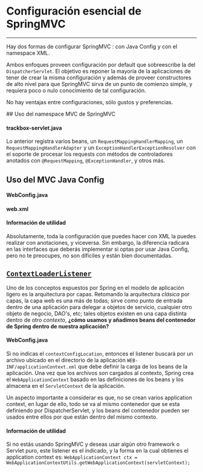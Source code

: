 # Configuración esencial de SpringMVC

------

Hay dos formas de configurar SpringMVC : con Java Config y con el namespace XML.

Ambos enfoques proveen configuración por default que sobreescribe la del `DispatcherServlet`. El objetivo es reponer la mayoría de la aplicaciones de tener de crear la misma configuración y además de proveer constructores de alto nivel para que SpringMVC sirva de un punto de comienzo simple, y requiera poco o nulo conocimiento de tal configuración.

No hay ventajas entre configuraciones, sólo gustos y preferencias.

## Uso del namespace MVC de SpringMVC

<div class="row">
  <div class="col-md-12">
    <h4><i class="icon-code"></i> trackbox-servlet.java</h4>
    <script type="syntaxhighlighter" class="brush: java; highlight:[7];"><![CDATA[
<?xml version="1.0" encoding="UTF-8"?>
<beans xmlns="http://www.springframework.org/schema/beans"
  xmlns:xsi="http://www.w3.org/2001/XMLSchema-instance" xmlns:mvc="http://www.springframework.org/schema/mvc"
  xsi:schemaLocation="http://www.springframework.org/schema/mvc http://www.springframework.org/schema/mvc/spring-mvc-4.0.xsd
    http://www.springframework.org/schema/beans http://www.springframework.org/schema/beans/spring-beans.xsd">

  <mvc:annotation-driven />

  <mvc:view-controller path="/" view-name="home" />

  <mvc:resources location="/libs/" mapping="/static/**" />

  <bean id="jspViewResolver"
    class="org.springframework.web.servlet.view.InternalResourceViewResolver">
    <property name="viewClass"
      value="org.springframework.web.servlet.view.JstlView" />
    <property name="prefix" value="/WEB-INF/jsp/" />
    <property name="suffix" value=".jsp" />
  </bean>

</beans>
    ]]></script>
  </div>
</div>

Lo anterior registra varios beans, un `RequestMappingHandlerMapping`, un `RequestMappingHandlerAdapter` y un `ExceptionHandlerExceptionResolver` con el soporte de procesar los requests con métodos de controladores anotados con `@RequestMapping`, `@ExceptionHandler`, y otros más.

## Uso del MVC Java Config

<div class="row">
  <div class="col-md-6">
    <h4><i class="icon-code"></i> WebConfig.java</h4>
    <script type="syntaxhighlighter" class="brush: java; highlight:[14,15];"><![CDATA[
package com.makingdevs.practica1;

import org.springframework.context.annotation.Bean;
import org.springframework.context.annotation.Configuration;
import org.springframework.web.servlet.ViewResolver;
import org.springframework.web.servlet.config.annotation.EnableWebMvc;
import org.springframework.web.servlet.config.annotation.ResourceHandlerRegistry;
import org.springframework.web.servlet.config.annotation.ViewControllerRegistry;
import org.springframework.web.servlet.config.annotation.WebMvcConfigurerAdapter;
import org.springframework.web.servlet.view.InternalResourceViewResolver;
import org.springframework.web.servlet.view.JstlView;

@Configuration
@EnableWebMvc
public class WebConfig extends WebMvcConfigurerAdapter {

    @Override
    public void addResourceHandlers(ResourceHandlerRegistry registry) {
        registry.addResourceHandler("/static/**").addResourceLocations("/libs/");
    }
    
    @Override
    public void addViewControllers(ViewControllerRegistry registry) {
        registry.addViewController("/").setViewName("home");
    }
    
    @Bean
    public ViewResolver viewResolver(){
      InternalResourceViewResolver resolver = new InternalResourceViewResolver();
      resolver.setViewClass(JstlView.class);
      resolver.setPrefix("/WEB-INF/jsp/");
      resolver.setSuffix(".jsp");
      return resolver;
    }

}
    ]]></script>
  </div>
  <div class="col-md-6">
    <h4><i class="icon-code"></i> web.xml</h4>
    <script type="syntaxhighlighter" class="brush: xml;"><![CDATA[
<web-app xmlns="http://java.sun.com/xml/ns/javaee" xmlns:xsi="http://www.w3.org/2001/XMLSchema-instance"
  xsi:schemaLocation="http://java.sun.com/xml/ns/javaee http://java.sun.com/xml/ns/javaee/web-app_3_0.xsd"
  version="3.0">

  <servlet>
    <servlet-name>trackbox</servlet-name>
    <servlet-class>org.springframework.web.servlet.DispatcherServlet</servlet-class>
    <load-on-startup>1</load-on-startup>
    <init-param>
      <param-name>contextClass</param-name>
      <param-value>org.springframework.web.context.support.AnnotationConfigWebApplicationContext</param-value>
    </init-param>
    <init-param>
      <param-name>contextConfigLocation</param-name>
      <param-value>com.makingdevs.practica1.WebConfig</param-value>
    </init-param>

  </servlet>

  <servlet-mapping>
    <servlet-name>trackbox</servlet-name>
    <url-pattern>/</url-pattern>
  </servlet-mapping>

  <!-- Deshabilita en el contenedor de Servlet el manejo de archivo de bienvenida. 
    Necesario para la compatibilidad con Servlet 3.0 y Tomcat 7.0 -->
  <welcome-file-list>
    <welcome-file></welcome-file>
  </welcome-file-list>

</web-app>
    ]]></script>
  </div>
</div>

<div class="bs-callout bs-callout-info">
<h4><i class="icon-coffee"></i> Información de utilidad</h4>
  <p>
    Absolutamente, toda la configuración que puedes hacer con XML la puedes realizar con anotaciones, y viceversa. Sin embargo, la diferencia radicara en las interfaces que deberás implementar si optas por usar Java Config, pero no te preocupes, no son díficiles y están bien documentadas.
  </p>
</div>

## [`ContextLoaderListener`](http://docs.spring.io/spring/docs/current/javadoc-api/org/springframework/web/context/ContextLoaderListener.html)

Uno de los conceptos expuestos por Spring en el modelo de aplicación ligero es la arquitectura por capas. Retomando la arquitectura _clásica_ por capas, la capa web es una más de todas; sirve como punto de entrada dentro de una aplicación para delegar a objetos de servicio, cualquier otro objeto de negocio, DAO's, etc; tales objetos existen en una capa distinta dentro de otro _contexto_, **¿cómo usamos y añadimos beans del contenedor de Spring dentro de nuestra aplicación?**

<div class="row">
  <div class="col-md-12">
    <h4><i class="icon-code"></i> WebConfig.java</h4>
    <script type="syntaxhighlighter" class="brush: xml;"><![CDATA[
  <listener>
    <listener-class>org.springframework.web.context.ContextLoaderListener</listener-class>
  </listener>

  <context-param>
    <param-name>contextConfigLocation</param-name>
    <param-value>classpath:/**AppCtx.xml</param-value>
  </context-param>
  ]]></script>
  </div>
</div>

Si no indicas el `contextConfigLocation`, entonces el listener buscará por un archivo ubicado en el directorio de la aplicación `WEB-INF/applicationContext.xml` que debe definir la carga de los beans de la aplicación. Una vez que los archivos son cargados al contexto, Spring crea el `WebApplicationContext` basado en las definiciones de los beans y los almacena en el `ServletContext` de la aplicación. 

Un aspecto importante a considerar es que, no se crean varios application context, en lugar de ello, todo se va al mismo contenedor que se esta definiendo por DispatcherServlet, y los beans del contenedor pueden ser usados entre ellos por que están dentro del mismo contexto.

<div class="bs-callout bs-callout-info">
<h4><i class="icon-coffee"></i> Información de utilidad</h4>
  <p>
    Si no estás usando SpringMVC y deseas usar algún otro framework o Servlet puro, este listener es el indicado, y la forma en la cual obtienes el application context es: <code>WebApplicationContext ctx = WebApplicationContextUtils.getWebApplicationContext(servletContext);</code>
  </p>
</div>